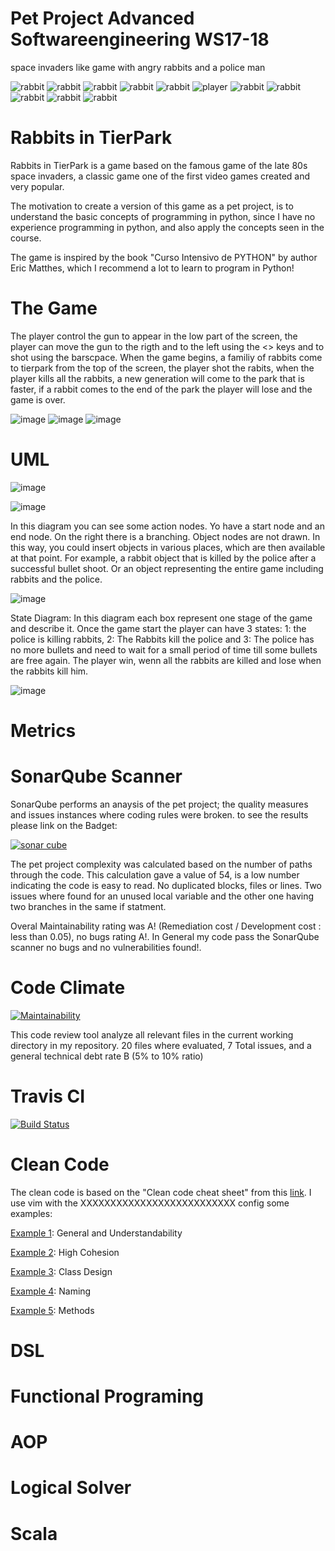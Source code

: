 # Pet Project Advanced Softwareengineering WS17-18
space invaders like game with angry rabbits and a police man

![rabbit](images/rabbit.png)
![rabbit](images/rabbit.png)
![rabbit](images/rabbit.png)
![rabbit](images/rabbit.png)
![rabbit](images/rabbit.png)
![player](images/player.png)
![rabbit](images/rabbit.png)
![rabbit](images/rabbit.png)
![rabbit](images/rabbit.png)
![rabbit](images/rabbit.png)
![rabbit](images/rabbit.png)

# Rabbits in TierPark 

Rabbits in TierPark is a game based on the famous game of the late 80s space invaders, a classic game one of the first video games created and very popular.

The motivation to create a version of this game as a pet project, is to understand the basic concepts of programming in python, since I have no experience programming in python, and also apply the concepts seen in the course.

The game is inspired by the book "Curso Intensivo de PYTHON" by author Eric Matthes, which I recommend a lot to learn to program in Python!

# The Game

The player control the gun to appear in the low part of the screen, the player can move the gun to the rigth and to the left using the <> keys and to shot using the barscpace. When the game begins, a familiy of rabbits come to tierpark from the top of the screen, the player shot the rabits, when the player kills all the rabbits, a new generation will come to the park that is faster, if a rabbit comes to the end of the park the player will lose and the game is over.


![image](images/Screenshot1.png)
![image](images/Screenshot2.png)
![image](images/Screenshot3.png)


# UML

![image](images/uml_1.png)

![image](images/uml_2.png)

In this diagram you can see some action nodes. Yo have a start node and an end node. 
On the right there is a branching. Object nodes are not drawn. In this way, you could insert objects in various places, which are
then available at that point. For example, a rabbit object that is killed by the police after a successful bullet shoot. Or
an object representing the entire game including rabbits and the police.

![image](images/uml_3.png)

State Diagram:
In this diagram each box represent one stage of the game  and describe it. Once the game start the player can have 3 states: 1: the police is killing rabbits, 2: The Rabbits kill the police and 3: The police has no more bullets and need to wait for a small period of time till some bullets are free again. The player win, wenn all the rabbits are killed and  lose when the rabbits kill him. 

![image](images/uml_4.png)

# Metrics

# SonarQube Scanner

SonarQube performs an anaysis of the pet project; the quality measures and issues instances where coding rules were broken. to see the results please link on the Badget:


[![sonar cube]( https://sonarcloud.io/api/project_badges/measure?project=Sonar_PetProject&metric=alert_status)](https://sonarcloud.io/dashboard?id=Sonar_PetProject)


The pet project complexity was calculated based on the number of paths through the code. This calculation gave a value of 54, is a low number indicating the code is easy to read. No duplicated blocks, files or lines. Two issues where found for an unused local variable and the other one having two branches in the same if statment. 

Overal Maintainability rating was A! (Remediation cost / Development cost : less than 0.05), no bugs rating A!. In General my code pass the SonarQube scanner no bugs and no vulnerabilities found!. 

# Code Climate

[![Maintainability](https://api.codeclimate.com/v1/badges/1a4ffcfcfc01fc55c1e8/maintainability)](https://codeclimate.com/github/tatacoa/petproject/maintainability)

This code review tool analyze all relevant files in the current working directory in my repository. 20 files where evaluated, 7 Total issues, and a general technical debt rate B (5% to 10% ratio)


# Travis CI

[![Build Status](https://travis-ci.org/tatacoa/petproject.svg?branch=master)](https://travis-ci.org/tatacoa/petproject)

# Clean Code

The clean code is based on the "Clean code cheat sheet" from this [link](https://www.planetgeek.ch/wp-content/uploads/2013/06/Clean-Code-V2.2.pdf). I use vim with the XXXXXXXXXXXXXXXXXXXXXXXXXX config some examples:

[Example 1](https://github.com/tatacoa/petproject/blob/aa471e27c6e147c36cd027eb370381386c5351f3/game_stats.py#L1): General and Understandability

[Example 2](https://github.com/tatacoa/petproject/blob/aa471e27c6e147c36cd027eb370381386c5351f3/rabbits_game.py#L13): High Cohesion

[Example 3](https://github.com/tatacoa/petproject/blob/aa471e27c6e147c36cd027eb370381386c5351f3/bullet.py#L5): Class Design

[Example 4](https://github.com/tatacoa/petproject/blob/aa471e27c6e147c36cd027eb370381386c5351f3/settings.py#L1): Naming

[Example 5](https://github.com/tatacoa/petproject/blob/aa471e27c6e147c36cd027eb370381386c5351f3/game_functions.py#L9): Methods



# DSL

# Functional Programing

# AOP

# Logical Solver

# Scala

